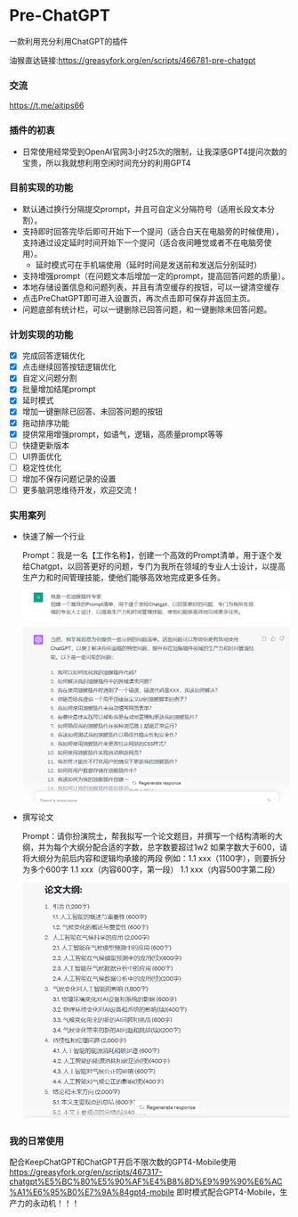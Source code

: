 # Pre-ChatGPT

一款利用充分利用ChatGPT的插件

油猴直达链接:https://greasyfork.org/en/scripts/466781-pre-chatgpt

### 交流
 https://t.me/aitips66

### 插件的初衷

- 日常使用经常受到OpenAI官网3小时25次的限制，让我深感GPT4提问次数的宝贵，所以我就想利用空闲时间充分的利用GPT4

### 目前实现的功能

- 默认通过换行分隔提交prompt，并且可自定义分隔符号（适用长段文本分割）。
- 支持即时回答完毕后即可开始下一个提问（适合白天在电脑旁的时候使用），支持通过设定延时时间开始下一个提问（适合夜间睡觉或者不在电脑旁使用）。
    - 延时模式可在手机端使用（延时时间是发送前和发送后分别延时）
- 支持增强prompt（在问题文本后增加一定的prompt，提高回答问题的质量）。
- 本地存储设置信息和问题列表，并且有清空缓存的按钮，可以一键清空缓存
- 点击PreChatGPT即可进入设置页，再次点击即可保存并返回主页。
- 问题底部有统计栏，可以一键删除已回答问题，和一键删除未回答问题。


### 计划实现的功能

- [x]  完成回答逻辑优化
- [x]  点击继续回答按钮逻辑优化
- [x]  自定义问题分割
- [x]  批量增加结尾prompt
- [x]  延时模式
- [x]  增加一键删除已回答、未回答问题的按钮
- [x]  拖动排序功能
- [x]  提供常用增强prompt，如语气，逻辑，高质量prompt等等
- [ ]  快捷更新版本
- [ ]  UI界面优化
- [ ]  稳定性优化
- [ ]  增加不保存问题记录的设置
- [ ]  更多脑洞思维待开发，欢迎交流！

### 实用案列

- 快速了解一个行业
    
    Prompt：我是一名【工作名称】，创建一个高效的Prompt清单，用于逐个发给Chatgpt，以回答更好的问题，专门为我所在领域的专业人士设计，以提高生产力和时间管理技能，使他们能够高效地完成更多任务。
    
    ![](assets/eg1.png)
    
- 撰写论文
    
    Prompt：请你扮演院士，帮我拟写一个论文题目，并撰写一个结构清晰的大纲，并为每个大纲分配合适的字数，总字数要超过1w2
    如果字数大于600，请将大纲分为前后内容和逻辑均承接的两段
    例如：1.1 xxx（1100字），则要拆分为多个600字
    1.1 xxx（内容600字，第一段）
    1.1 xxx（内容500字第二段）
    
    ![](assets/eg.png)

### 我的日常使用

配合KeepChatGPT和ChatGPT开启不限次数的GPT4-Mobile使用
https://greasyfork.org/en/scripts/467317-chatgpt%E5%BC%80%E5%90%AF%E4%B8%8D%E9%99%90%E6%AC%A1%E6%95%B0%E7%9A%84gpt4-mobile
即时模式配合GPT4-Mobile，生产力的永动机！！！
